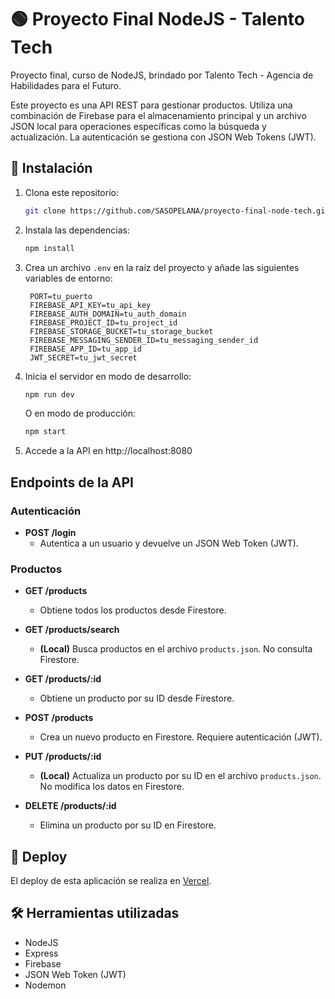 # 🟢 Proyecto Final NodeJS - Talento Tech

Proyecto final, curso de NodeJS, brindado por Talento Tech - Agencia de Habilidades para el Futuro.

Este proyecto es una API REST para gestionar productos. Utiliza una combinación de Firebase para el almacenamiento principal y un archivo JSON local para operaciones específicas como la búsqueda y actualización. La autenticación se gestiona con JSON Web Tokens (JWT).

## 🚀 Instalación

1.  Clona este repositorio:
    ```bash
    git clone https://github.com/SASOPELANA/proyecto-final-node-tech.git
    ```
2.  Instala las dependencias:
    ```bash
    npm install
    ```
3.  Crea un archivo `.env` en la raíz del proyecto y añade las siguientes variables de entorno:
    ```
     PORT=tu_puerto
     FIREBASE_API_KEY=tu_api_key
     FIREBASE_AUTH_DOMAIN=tu_auth_domain
     FIREBASE_PROJECT_ID=tu_project_id
     FIREBASE_STORAGE_BUCKET=tu_storage_bucket
     FIREBASE_MESSAGING_SENDER_ID=tu_messaging_sender_id
     FIREBASE_APP_ID=tu_app_id
     JWT_SECRET=tu_jwt_secret
    ```
4.  Inicia el servidor en modo de desarrollo:
    ```bash
    npm run dev
    ```
    O en modo de producción:
    ```bash
    npm start
    ```
5.  Accede a la API en http://localhost:8080

## Endpoints de la API

### Autenticación

- **POST /login**
  - Autentica a un usuario y devuelve un JSON Web Token (JWT).

### Productos

- **GET /products**
  - Obtiene todos los productos desde Firestore.

- **GET /products/search**
  - **(Local)** Busca productos en el archivo `products.json`. No consulta Firestore.

- **GET /products/:id**
  - Obtiene un producto por su ID desde Firestore.

- **POST /products**
  - Crea un nuevo producto en Firestore. Requiere autenticación (JWT).

- **PUT /products/:id**
  - **(Local)** Actualiza un producto por su ID en el archivo `products.json`. No modifica los datos en Firestore.

- **DELETE /products/:id**
  - Elimina un producto por su ID en Firestore.

## 🚀 Deploy

El deploy de esta aplicación se realiza en [Vercel](https://vercel.com/).

## 🛠️ Herramientas utilizadas

- NodeJS
- Express
- Firebase
- JSON Web Token (JWT)
- Nodemon
